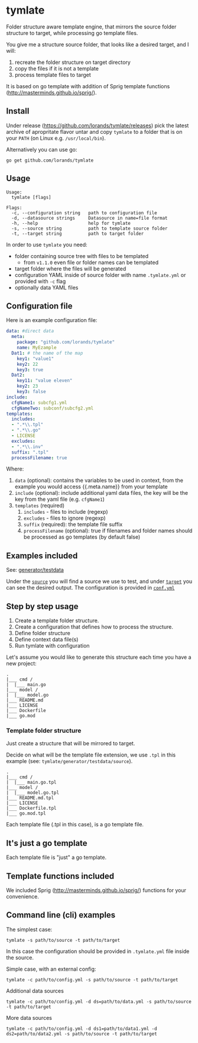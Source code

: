# tymlate

Folder structure aware template engine, that mirrors the source folder structure to target, while processing go template files.

You give me a structure source folder, that looks like a desired target, and I will:
1. recreate the folder structure on target directory
1. copy the files if it is not a template
1. process template files to target

It is based on go template with addition of Sprig template functions (http://masterminds.github.io/sprig/).

## Install 

Under release (https://github.com/lorands/tymlate/releases) pick the latest archive of apropritate flavor 
untar and copy `tymlate` to a folder that is on your `PATH` (on Linux e.g. `/usr/local/bin`). 

Alternatively you can use go:
```
go get github.com/lorands/tymlate
```

## Usage

```text
Usage:
  tymlate [flags]

Flags:
  -c, --configuration string   path to configuration file
  -d, --datasource strings     Datasource in name=file format
  -h, --help                   help for tymlate
  -s, --source string          path to template source folder
  -t, --target string          path to target folder

```

In order to use `tymlate` you need:
- folder containing source tree with files to be templated
    - from `v1.1.0` even file or folder names can be templated
- target folder where the files will be generated
- configuration YAML inside of source folder with name 
`.tymlate.yml` or provided with `-c` flag
- optionally data YAML files 

## Configuration file

Here is an example configuration file:
```yaml
data: #direct data
  meta:
    package: "github.com/lorands/tymlate"
    name: MyEzample
  Dat1: # the name of the map
    key1: "value1"
    key2: 22
    key3: true
  Dat2:
    key11: "value eleven"
    key2: 23
    key3: false
include:
  cfgName1: subcfg1.yml
  cfgNameTwo: subconf/subcfg2.yml
templates:
  includes:
  - ".*\\.tpl"
  - ".*\\.go"
  - LICENSE
  excludes:
  - ".*\\.inv"
  suffix: ".tpl"
  processFilename: true
```
Where:

1. `data` (optional): contains the variables to be used in context,
from the example you would access {{.meta.name}} from your template
1. `include` (optional): include additional yaml data files,
the key will be the key from the yaml file (e.g. `cfgName1`)
1. `templates` (required)
    1. `includes` - files to include (regexp)
    1. `excludes` - files to ignore (regexp)
    1. `suffix` (required): the template file suffix
    1. `processFilename` (optional): true if filenames and 
    folder names should be processed as go templates (by default false)

## Examples included

See: [generator/testdata](generator/testdata) 

Under the [`source`](generator/testdata/source) you will find a source we use to test, 
and under [`target`](generator/testdata/target) you can see the desired output. 
The configuration is provided in [`conf.yml`](generator/testdata/conf.yml)

## Step by step usage

1. Create a template folder structure. 
1. Create a configuration that defines how to process
 the structure.
1. Define folder structure
1. Define context data file(s)
1. Run tymlate with configuration

Let's assume you would like to generate this structure 
each time you have a new project:

```
.
|___ cmd /
|  |___ main.go
|___ model /
|  |___ model.go
|___ README.md
|___ LICENSE
|___ Dockerfile
|___ go.mod

```

### Template folder structure

Just create a structure that will be mirrored to target.

Decide on what will be the template file extension, 
we use `.tpl` in this example (see: `tymlate/generator/testdata/source`).

```
.
|___ cmd /
|  |___ main.go.tpl
|___ model /
|  |___ model.go.tpl
|___ README.md.tpl
|___ LICENSE
|___ Dockerfile.tpl
|___ go.mod.tpl
```

Each template file (.tpl in this case), is a go template file.

## It's just a go template

Each template file is "just" a go template.

## Template functions included

We included Sprig (http://masterminds.github.io/sprig/)
functions for your convenience. 

## Command line (cli) examples

The simplest case:
```shell script
tymlate -s path/to/source -t path/to/target
```
In this case the configuration should be provided
in `.tymlate.yml` file inside the source.

Simple case, with an external config: 
```shell script
tymlate -c path/to/config.yml -s path/to/source -t path/to/target
```

Additional data sources
```shell script
tymlate -c path/to/config.yml -d ds=path/to/data.yml -s path/to/source -t path/to/target
```

More data sources
```shell script
tymlate -c path/to/config.yml -d ds1=path/to/data1.yml -d ds2=path/to/data2.yml -s path/to/source -t path/to/target
```

